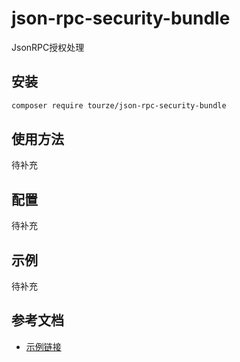 # json-rpc-security-bundle

JsonRPC授权处理

## 安装

```bash
composer require tourze/json-rpc-security-bundle
```

## 使用方法

待补充

## 配置

待补充

## 示例

待补充

## 参考文档

- [示例链接](https://example.com)
